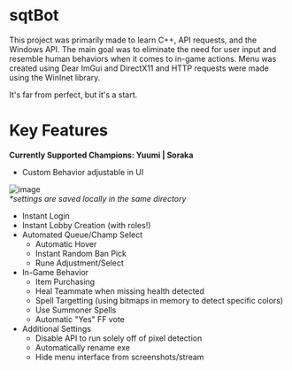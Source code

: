 # sqtBot
This project was primarily made to learn C++, API requests, and the Windows API. The main goal was to eliminate the need for user input and resemble human behaviors when it comes to in-game actions. Menu was created using Dear ImGui and DirectX11 and HTTP requests were made using the WinInet library.

It's far from perfect, but it's a start.

# Key Features
<b>Currently Supported Champions: Yuumi | Soraka</b>

- Custom Behavior adjustable in UI

![image](https://user-images.githubusercontent.com/117426200/212136021-7f43de2d-e64a-443a-97e7-a7641df8daa0.png)  
<i>*settings are saved locally in the same directory</i>

- Instant Login
- Instant Lobby Creation (with roles!)
- Automated Queue/Champ Select
  - Automatic Hover
  - Instant Random Ban Pick
  - Rune Adjustment/Select
- In-Game Behavior
  - Item Purchasing
  - Heal Teammate when missing health detected
  - Spell Targetting (using bitmaps in memory to detect specific colors)
  - Use Summoner Spells
  - Automatic "Yes" FF vote
- Additional Settings
  - Disable API to run solely off of pixel detection
  - Automatically rename exe
  - Hide menu interface from screenshots/stream
